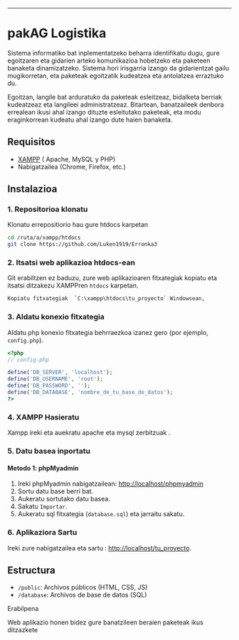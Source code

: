 

---

# pakAG Logistika

Sistema informatiko bat inplementatzeko beharra identifikatu dugu, gure egoitzaren eta gidarien arteko komunikazioa hobetzeko eta paketeen banaketa dinamizatzeko. Sistema hori irisgarria izango da gidarientzat gailu mugikorretan, eta paketeak egoitzatik kudeatzea eta antolatzea erraztuko du.  
  
Egoitzan, langile bat arduratuko da paketeak esleitzeaz, bidalketa berriak kudeatzeaz eta langileei administratzeaz. Bitartean, banatzaileek denbora errealean ikusi ahal izango dituzte esleitutako paketeak, eta modu eraginkorrean kudeatu ahal izango dute haien banaketa.

## Requisitos

- [XAMPP](https://www.apachefriends.org/index.html) ( Apache, MySQL y PHP)
- Nabigatzailea (Chrome, Firefox, etc.)

## Instalazioa

### 1. Repositorioa klonatu
Klonatu errepositiorio hau gure htdocs karpetan 

```bash
cd /ruta/a/xampp/htdocs
git clone https://github.com/Luken1919/Erronka3
```

### 2. Itsatsi web aplikazioa htdocs-ean

Git erabiltzen ez baduzu, zure web aplikazioaren fitxategiak kopiatu eta itsatsi ditzakezu XAMPPren `htdocs` karpetan.

```bash
Kopiatu fitxategiak  `C:\xampp\htdocs\tu_proyecto` Windowsean,
```

### 3. Aldatu konexio fitxategia

Aldatu php konexio fitxategia behrraezkoa izanez gero (por ejemplo, `config.php`).

```php
<?php
// config.php

define('DB_SERVER', 'localhost');
define('DB_USERNAME', 'root');
define('DB_PASSWORD', '');
define('DB_DATABASE', 'nombre_de_tu_base_de_datos');
?>
```

### 4. XAMPP Hasieratu

Xampp ireki eta auekratu apache eta mysql zerbitzuak .

### 5. Datu basea inportatu

#### Metodo 1: phpMyadmin

1. Ireki phpMyadmin nabigatzailean: [http://localhost/phpmyadmin](http://localhost/phpmyadmin)
2. Sortu datu base berri bat.
3. Aukeratu sortutako datu basea.
4. Sakatu `Importar`.
5. Aukeratu sql fitxategia  (`database.sql`) eta jarraitu sakatu.


### 6. Aplikaziora Sartu

Ireki zure nabigatzailea eta sartu :  [http://localhost/tu_proyecto](http://localhost/tu_proyecto).

## Estructura 

- `/public`: Archivos públicos (HTML, CSS, JS)
- `/database`: Archivos de base de datos (SQL)

Erabilpena

Web aplikazio honen bidez gure banatzileen beraien paketeak ikus ditzazkete

